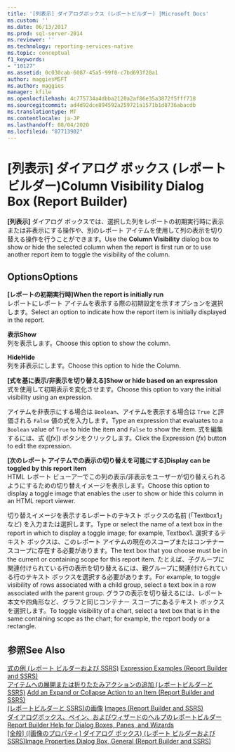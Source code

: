 ```yaml
---
title: '[列表示] ダイアログボックス (レポートビルダー) |Microsoft Docs'
ms.custom: ''
ms.date: 06/13/2017
ms.prod: sql-server-2014
ms.reviewer: ''
ms.technology: reporting-services-native
ms.topic: conceptual
f1_keywords:
- "10127"
ms.assetid: 0c030cab-6087-45a5-99f0-c7bd693f20a1
author: maggiesMSFT
ms.author: maggies
manager: kfile
ms.openlocfilehash: 4c775734a4dbba2120a2af86e35a3872f5fff718
ms.sourcegitcommit: ad4d92dce894592a259721a1571b1d8736abacdb
ms.translationtype: MT
ms.contentlocale: ja-JP
ms.lasthandoff: 08/04/2020
ms.locfileid: "87713902"
---
```

# <a name="column-visibility-dialog-box-report-builder"></a><span data-ttu-id="a8b17-102">[列表示] ダイアログ ボックス (レポート ビルダー)</span><span class="sxs-lookup"><span data-stu-id="a8b17-102">Column Visibility Dialog Box (Report Builder)</span></span>
  <span data-ttu-id="a8b17-103">**[列表示]** ダイアログ ボックスでは、選択した列をレポートの初期実行時に表示または非表示にする操作や、別のレポート アイテムを使用して列の表示を切り替える操作を行うことができます。</span><span class="sxs-lookup"><span data-stu-id="a8b17-103">Use the **Column Visibility** dialog box to show or hide the selected column when the report is first run or to use another report item to toggle the visibility of the column.</span></span>  
  
## <a name="options"></a><span data-ttu-id="a8b17-104">Options</span><span class="sxs-lookup"><span data-stu-id="a8b17-104">Options</span></span>  
 <span data-ttu-id="a8b17-105">**[レポートの初期実行時]**</span><span class="sxs-lookup"><span data-stu-id="a8b17-105">**When the report is initially run**</span></span>  
 <span data-ttu-id="a8b17-106">レポートにレポート アイテムを表示する際の初期設定を示すオプションを選択します。</span><span class="sxs-lookup"><span data-stu-id="a8b17-106">Select an option to indicate how the report item is initially displayed in the report.</span></span>  
  
 <span data-ttu-id="a8b17-107">**表示**</span><span class="sxs-lookup"><span data-stu-id="a8b17-107">**Show**</span></span>  
 <span data-ttu-id="a8b17-108">列を表示します。</span><span class="sxs-lookup"><span data-stu-id="a8b17-108">Choose this option to show the column.</span></span>  
  
 <span data-ttu-id="a8b17-109">**Hide**</span><span class="sxs-lookup"><span data-stu-id="a8b17-109">**Hide**</span></span>  
 <span data-ttu-id="a8b17-110">列を非表示にします。</span><span class="sxs-lookup"><span data-stu-id="a8b17-110">Choose this option to hide the Column.</span></span>  
  
 <span data-ttu-id="a8b17-111">**[式を基に表示/非表示を切り替える]**</span><span class="sxs-lookup"><span data-stu-id="a8b17-111">**Show or hide based on an expression**</span></span>  
 <span data-ttu-id="a8b17-112">式を使用して初期表示を変化させます。</span><span class="sxs-lookup"><span data-stu-id="a8b17-112">Choose this option to vary the initial visibility using an expression.</span></span>  
  
 <span data-ttu-id="a8b17-113">アイテムを非表示にする場合は `Boolean`、アイテムを表示する場合は `True` と評価される `False` 値の式を入力します。</span><span class="sxs-lookup"><span data-stu-id="a8b17-113">Type an expression that evaluates to a `Boolean` value of `True` to hide the item and `False` to show the item.</span></span> <span data-ttu-id="a8b17-114">式を編集するには、式 ([*fx*]) ボタンをクリックします。</span><span class="sxs-lookup"><span data-stu-id="a8b17-114">Click the Expression (*fx*) button to edit the expression.</span></span>  
  
 <span data-ttu-id="a8b17-115">**[次のレポート アイテムでの表示の切り替えを可能にする]**</span><span class="sxs-lookup"><span data-stu-id="a8b17-115">**Display can be toggled by this report item**</span></span>  
 <span data-ttu-id="a8b17-116">HTML レポート ビューアーでこの列の表示/非表示をユーザーが切り替えられるようにするための切り替えイメージを表示します。</span><span class="sxs-lookup"><span data-stu-id="a8b17-116">Choose this option to display a toggle image that enables the user to show or hide this column in an HTML report viewer.</span></span>  
  
 <span data-ttu-id="a8b17-117">切り替えイメージを表示するレポートのテキスト ボックスの名前 (「Textbox1」など) を入力または選択します。</span><span class="sxs-lookup"><span data-stu-id="a8b17-117">Type or select the name of a text box in the report in which to display a toggle image; for example, Textbox1.</span></span> <span data-ttu-id="a8b17-118">選択するテキスト ボックスは、このレポート アイテムの現在のスコープまたはコンテナー スコープに存在する必要があります。</span><span class="sxs-lookup"><span data-stu-id="a8b17-118">The text box that you choose must be in the current or containing scope for this report item.</span></span> <span data-ttu-id="a8b17-119">たとえば、子グループに関連付けられている行の表示を切り替えるには、親グループに関連付けられている行のテキスト ボックスを選択する必要があります。</span><span class="sxs-lookup"><span data-stu-id="a8b17-119">For example, to toggle visibility of rows associated with a child group, select a text box in a row associated with the parent group.</span></span> <span data-ttu-id="a8b17-120">グラフの表示を切り替えるには、レポート本文や四角形など、グラフと同じコンテナー スコープにあるテキスト ボックスを選択します。</span><span class="sxs-lookup"><span data-stu-id="a8b17-120">To toggle visibility of a chart, select a text box that is in the same containing scope as the chart; for example, the report body or a rectangle.</span></span>  
  
## <a name="see-also"></a><span data-ttu-id="a8b17-121">参照</span><span class="sxs-lookup"><span data-stu-id="a8b17-121">See Also</span></span>  
 <span data-ttu-id="a8b17-122">[式の例 (レポート ビルダーおよび SSRS)](report-design/expression-examples-report-builder-and-ssrs.md) </span><span class="sxs-lookup"><span data-stu-id="a8b17-122">[Expression Examples &#40;Report Builder and SSRS&#41;](report-design/expression-examples-report-builder-and-ssrs.md) </span></span>  
 <span data-ttu-id="a8b17-123">[アイテムへの展開または折りたたみアクションの追加 &#40;レポートビルダーと SSRS&#41;](report-design/add-an-expand-or-collapse-action-to-an-item-report-builder-and-ssrs.md) </span><span class="sxs-lookup"><span data-stu-id="a8b17-123">[Add an Expand or Collapse Action to an Item &#40;Report Builder and SSRS&#41;](report-design/add-an-expand-or-collapse-action-to-an-item-report-builder-and-ssrs.md) </span></span>  
 <span data-ttu-id="a8b17-124">[&#40;レポートビルダーと SSRS&#41;の画像](report-design/images-report-builder-and-ssrs.md) </span><span class="sxs-lookup"><span data-stu-id="a8b17-124">[Images &#40;Report Builder and SSRS&#41;](report-design/images-report-builder-and-ssrs.md) </span></span>  
 <span data-ttu-id="a8b17-125">[ダイアログボックス、ペイン、およびウィザードのヘルプのレポートビルダー](../../2014/reporting-services/report-builder-help-for-dialog-boxes-panes-and-wizards.md) </span><span class="sxs-lookup"><span data-stu-id="a8b17-125">[Report Builder Help for Dialog Boxes, Panes, and Wizards](../../2014/reporting-services/report-builder-help-for-dialog-boxes-panes-and-wizards.md) </span></span>  
 <span data-ttu-id="a8b17-126">[[全般] ([画像のプロパティ] ダイアログ ボックス) (レポート ビルダーおよび SSRS)](../../2014/reporting-services/image-properties-dialog-box-general-report-builder-and-ssrs.md)</span><span class="sxs-lookup"><span data-stu-id="a8b17-126">[Image Properties Dialog Box, General &#40;Report Builder and SSRS&#41;](../../2014/reporting-services/image-properties-dialog-box-general-report-builder-and-ssrs.md)</span></span>  
  
  
